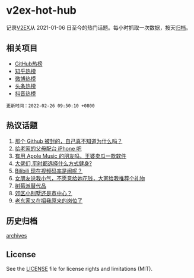 # v2ex-hot-hub

 记录[V2EX](https://www.v2ex.com/)从 2021-01-06 日至今的热门话题。每小时抓取一次数据，按天[归档](archives)。
 
 ## 相关项目

- [GitHub热榜](https://github.com/lonnyzhang423/github-hot-hub)
- [知乎热榜](https://github.com/lonnyzhang423/zhihu-hot-hub)
- [微博热榜](https://github.com/lonnyzhang423/weibo-hot-hub)
- [头条热榜](https://github.com/lonnyzhang423/toutiao-hot-hub)
- [抖音热榜](https://github.com/lonnyzhang423/douyin-hot-hub)


 `更新时间：2022-02-26 09:50:10 +0800`

## 热议话题

1. [那个 Github 被封的，自己真不知道为什么吗？](https://www.v2ex.com/t/836360)
1. [给老家的父母配台 iPhone 吧](https://www.v2ex.com/t/836317)
1. [有用 Apple Music 的朋友吗，王婆卖瓜一款软件](https://www.v2ex.com/t/836309)
1. [大佬们,平时都选择什么方式健身?](https://www.v2ex.com/t/836306)
1. [Bilibili 现在视频码率是闹呢？](https://www.v2ex.com/t/836308)
1. [女朋友说我小气，不愿意给她花钱，大家给我推荐个礼物](https://www.v2ex.com/t/836323)
1. [树莓派替代品](https://www.v2ex.com/t/836327)
1. [郊区小别墅还是市中心？](https://www.v2ex.com/t/836358)
1. [老东家又在招我原来的岗位了](https://www.v2ex.com/t/836304)

## 历史归档

[archives](archives)

## License

See the [LICENSE](LICENSE) file for license rights and limitations (MIT).
